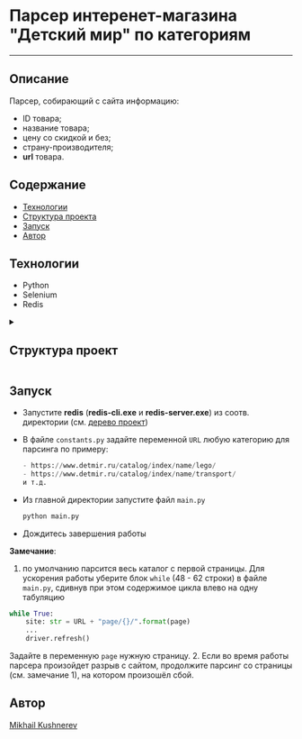 # Парсер интеренет-магазина "Детский мир" по категориям
____

## Описание

Парсер, собирающий с сайта информацию:  
- ID товара;
- название товара;
- цену со скидкой и без;
- страну-производителя;
- **url** товара.

## Содержание

- [Технологии](#технологии)
- <a href="#t1">Структура проекта</a>
- [Запуск](#запуск)
- [Автор](#автор)

## Технологии

- Python
- Selenium
- Redis

<details>
  <summary>
    <h2 id="t1">Структура проект</h2>
  </summary>

    ```cmd
    itern-pars
    |   .gitignore
    |   configs.py  <-- Конфигуратор парсера и логов
    |   constants.py  <-- Дефолтные ссылки, форматы, пути и т.д.
    |   LICENSE
    |   main.py  <-- исполняемый файл
    |   outputs.py  <-- представление в CSV-файле
    |   README.md
    |   utils.py  <-- обработчик ошибок
    |
    +---driver  <-- Директория драйвера браузера
    |       chromedriver.exe  <-- Сам драйвер
    |       __init__.py
    |
    +---redis_dir  <-- Директория с Redis
    |   |   redis-cli.exe
    |   |   redis-server.exe
    |   |   __init__.py
    |   |   
    |   \---__pycache__
    |
    +---results  <-- Директория с таблицами csv
    |   \---csv  <-- Одноименная директория
    |
    \---__pycache__
    ```

</details>

## Запуск

- Запустите **redis** (**redis-cli.exe** и **redis-server.exe**) из соотв. директории (см. <a href="#t1">дерево проект</a>)
- В файле `constants.py` задайте переменной `URL` любую категорию для парсинга по примеру:
    ```python
    - https://www.detmir.ru/catalog/index/name/lego/
    - https://www.detmir.ru/catalog/index/name/transport/
    и т.д.
    ```

- Из главной директории запустите файл `main.py`
    ```python
    python main.py
    ```
- Дождитесь завершения работы

**Замечание**:
1. по умолчанию парсится весь каталог с первой страницы. Для ускорения работы уберите блок `while` (48 - 62 строки) в файле `main.py`, сдивнув при этом содержимое цикла влево на одну табуляцию
  ```python
  while True:
      site: str = URL + "page/{}/".format(page)
      ...
      driver.refresh()
  ```
  Задайте в переменную `page` нужную страницу.
2. Если во время работы парсера произойдет разрыв с сайтом, продолжите парсинг со страницы (см. замечание 1), на котором произошёл сбой.

## Автор

[Mikhail Kushnerev](https://github.com/Mikhail-Kushnerev/)